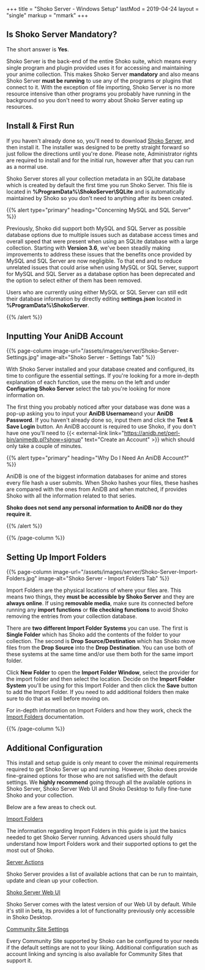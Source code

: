+++
title = "Shoko Server - Windows Setup"
lastMod = 2019-04-24
layout = "single"
markup = "mmark"
+++

## Is Shoko Server Mandatory?

The short answer is **Yes**.

Shoko Server is the back-end of the entire Shoko suite, which means every single program and plugin provided uses it for accessing and maintaining your anime collection. This makes Shoko Server **mandatory** and also means Shoko Server **must be running** to use any of the programs or plugins that connect to it. With the exception of file importing, Shoko Server is no more resource intensive than other programs you probably have running in the background so you don't need to worry about Shoko Server eating up resources.

## Install & First Run

If you haven't already done so, you'll need to download [Shoko Server](http://shokoanime.com/downloads/#stable-releases), and then install it. The installer was designed to be pretty straight forward so just follow the directions until you're done. Please note, Administrator rights are required to install and for the initial run, however after that you can run as a normal use.

Shoko Server stores all your collection metadata in an SQLite database which is created by default the first time you run Shoko Server. This file is located in **%ProgramData%\\ShokoServer\\SQLite** and is automatically maintained by Shoko so you don't need to anything after its been created.

{{% alert type="primary" heading="Concerning MySQL and SQL Server" %}}

Previously, Shoko did support both MySQL and SQL Server as possible database options due to multiple issues such as database access times and overall speed that were present when using an SQLite database with a large collection. Starting with **Version 3.6**, we've been steadily making improvements to address these issues that the benefits once provided by MySQL and SQL Server are now negligible. To that end and to reduce unrelated issues that could arise when using MySQL or SQL Server, support for MySQL and SQL Server as a database option has been deprecated and the option to select either of them has been removed.

Users who are currently using either MySQL or SQL Server can still edit their database information by directly editing **settings.json** located in **%ProgramData%\\ShokoServer**.

{{% /alert %}}

## Inputting Your AniDB Account

{{% page-column image-url="/assets/images/server/Shoko-Server-Settings.jpg" image-alt="Shoko Server - Settings Tab" %}}

With Shoko Server installed and your database created and configured, its time to configure the essential settings. If you're looking for a more in-depth explanation of each function, use the menu on the left and under **Configuring Shoko Server** select the tab you're looking for more information on.

The first thing you probably noticed after your database was done was a pop-up asking you to input your **AniDB Username**and your **AniDB Password**. If you haven't already done so, input them and click the **Test & Save Login** button. An AniDB account is required to use Shoko, if you don't have one you'll need to {{< external-link link="https://anidb.net/perl-bin/animedb.pl?show=signup" text="Create an Account" >}} which should only take a couple of minutes.

{{% alert type="primary" heading="Why Do I Need An AniDB Account?" %}}

AniDB is one of the biggest information databases for anime and stores every file hash a user submits. When Shoko hashes your files, these hashes are compared with the ones from AniDB and when matched, if provides Shoko with all the information related to that series.

**Shoko does not send any personal information to AniDB nor do they require it.**

{{% /alert %}}

{{% /page-column %}}

## Setting Up Import Folders

{{% page-column image-url="/assets/images/server/Shoko-Server-Import-Folders.jpg" image-alt="Shoko Server - Import Folders Tab" %}}

Import Folders are the physical locations of where your files are. This means two things, they **must be accessible by Shoko Server** and they are **always online**. If using **removable media**, make sure its connected before running any **import functions** or **file checking functions** to avoid Shoko removing the entries from your collection database.

There are **two different Import Folder Systems** you can use. The first is **Single Folder** which has Shoko add the contents of the folder to your collection. The second is **Drop Source/Destination** which has Shoko move files from the **Drop Source** into the **Drop Destination**. You can use both of these systems at the same time and/or use them both for the same import folder.

Click **New Folder** to open the **Import Folder Window**, select the provider for the import folder and then select the location. Decide on the **Import Folder System** you'll be using for this Import Folder and then click the **Save** button to add the Import Folder. If you need to add additional folders then make sure to do that as well before moving on.

For in-depth information on Import Folders and how they work, check the [Import Folders](config.html#import-folders) documentation.

{{% /page-column %}}

## Additional Configuration

This install and setup guide is only meant to cover the minimal requirements required to get Shoko Server up and running. However, Shoko does provide fine-grained options for those who are not satisfied with the default settings. We **highly recommend** going through all the available options in Shoko Server, Shoko Server Web UI and Shoko Desktop to fully fine-tune Shoko and your collection.

Below are a few areas to check out.

[Import Folders](../server/config.html#import-folders)

The information regarding Import Folders in this guide is just the basics needed to get Shoko Server running. Advanced users should fully understand how Import Folders work and their supported options to get the most out of Shoko.

[Server Actions](../server/config.html#actions-info)

Shoko Server provides a list of available actions that can be run to maintain, update and clean up your collection.

[Shoko Server Web UI](../server/webui.html)

Shoko Server comes with the latest version of our Web UI by default. While it's still in beta, its provides a lot of functionality previously only accessible in Shoko Desktop.

[Community Site Settings](#)

Every Community Site supported by Shoko can be configured to your needs if the default settings are not to your liking. Additional configuration such as account linking and syncing is also available for Community Sites that support it.